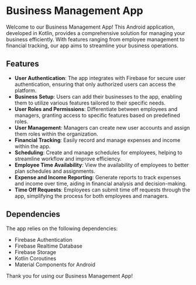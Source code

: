 # Business Management App

Welcome to our Business Management App! This Android application, developed in Kotlin, provides a comprehensive solution for managing your business efficiently. With features ranging from employee management to financial tracking, our app aims to streamline your business operations.

## Features

- **User Authentication**: The app integrates with Firebase for secure user authentication, ensuring that only authorized users can access the platform.
- **Business Setup**: Users can add their businesses to the app, enabling them to utilize various features tailored to their specific needs.
- **User Roles and Permissions**: Differentiate between employees and managers, granting access to specific features based on predefined roles.
- **User Management**: Managers can create new user accounts and assign them roles within the organization.
- **Financial Tracking**: Easily record and manage expenses and income within the app.
- **Scheduling**: Create and manage schedules for employees, helping to streamline workflow and improve efficiency.
- **Employee Time Availability**: View the availability of employees to better plan schedules and assignments.
- **Expense and Income Reporting**: Generate reports to track expenses and income over time, aiding in financial analysis and decision-making.
- **Time Off Requests**: Employees can submit time off requests through the app, simplifying the process for both employees and managers.



## Dependencies

The app relies on the following dependencies:

- Firebase Authentication
- Firebase Realtime Database
- Firebase Storage
- Kotlin Coroutines
- Material Components for Android





Thank you for using our Business Management App!

